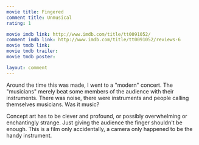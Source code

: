 ```yaml
---
movie title: Fingered
comment title: Unmusical
rating: 1

movie imdb link: http://www.imdb.com/title/tt0091052/
comment imdb link: http://www.imdb.com/title/tt0091052/reviews-6
movie tmdb link: 
movie tmdb trailer: 
movie tmdb poster: 

layout: comment
---
```


Around the time this was made, I went to a "modern" concert. The "musicians" merely beat some members of the audience with their instruments. There was noise, there were instruments and people calling themselves musicians. Was it music?

Concept art has to be clever and profound, or possibly overwhelming or enchantingly strange. Just giving the audience the finger shouldn't be enough. This is a film only accidentally, a camera only happened to be the handy instrument.